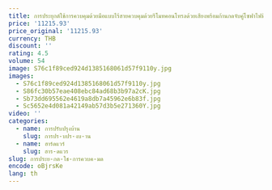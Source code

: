 ```yaml
---
title: การประยุกต์ใช้การควบคุมด้วยมือแบบไร้สายควบคุมด้วยรีโมทคอนโทรลด้วยเสียงพร้อมก้านกดจับคู่โซฟาไฟฟ้าและเตียงไฟฟ้า
price: '11215.93'
price_original: '11215.93'
currency: THB
discount: ''
rating: 4.5
volume: 54
image: S76c1f89ced924d1385168061d57f9110y.jpg
images:
  - S76c1f89ced924d1385168061d57f9110y.jpg
  - S86fc30b57eae408ebc84ad68b3b97a2cK.jpg
  - Sb73dd695562e4619a8db7a45962e6b83f.jpg
  - Sc5652e4d081a42149ab57d3b5e271360Y.jpg
video: ''
categories:
  - name: การปรับปรุงบ้าน
    slug: การปร-บปร-งบ-าน
  - name: ฮาร์ดแวร์
    slug: ฮาร-ดแวร
slug: การประย-กต-ใช-การควบค-มด
encode: oBjrsKe
lang: th
---
```

  